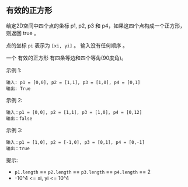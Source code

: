 ## 有效的正方形

给定2D空间中四个点的坐标 p1, p2, p3 和 p4，如果这四个点构成一个正方形，则返回 true 。

点的坐标 `pi` 表示为 `[xi, yi]` 。 输入没有任何顺序 。

一个 有效的正方形 有四条等边和四个等角(90度角)。

示例 1:

```
输入: p1 = [0,0], p2 = [1,1], p3 = [1,0], p4 = [0,1]
输出: True
```

示例 2:

```
输入：p1 = [0,0], p2 = [1,1], p3 = [1,0], p4 = [0,12]
输出：false
```

示例 3:

```
输入：p1 = [1,0], p2 = [-1,0], p3 = [0,1], p4 = [0,-1]
输出：true
```

提示:

* `p1.length` == `p2.length` == `p3.length` == `p4.length` == 2
* -10^4 <= xi, yi <= 10^4
